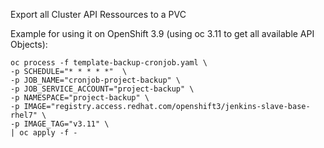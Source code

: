Export all Cluster API Ressources to a PVC

Example for using it on OpenShift 3.9 (using oc 3.11 to get all available API Objects):
```
oc process -f template-backup-cronjob.yaml \
-p SCHEDULE="* * * * *"  \
-p JOB_NAME="cronjob-project-backup" \
-p JOB_SERVICE_ACCOUNT="project-backup" \
-p NAMESPACE="project-backup" \
-p IMAGE="registry.access.redhat.com/openshift3/jenkins-slave-base-rhel7" \
-p IMAGE_TAG="v3.11" \
| oc apply -f -
```
